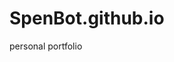 # SpenBot.github.io
personal portfolio



<!--
font-family: "prestige-elite-std";


<script src="https://use.typekit.net/kkb7mqu.js"></script>
<script>try{Typekit.load({ async: true });}catch(e){}</script>




https://fonts.google.com/specimen/Roboto+Slab

https://fonts.google.com/specimen/Bitter

https://fonts.google.com/specimen/Arvo

https://fonts.google.com/specimen/Rokkitt?selection.family=Rokkitt:300

outline-style: dotted;
outline-color: red;
outline-offset: 10px;

like a little heart rate monitor or something?

I should probably draw my own mail and smartphone icons...

how do I make the grid everywhere but the text?

also, how to add the measuring lines? because those are cool. Also, where do I put them?

I kinda like the idea of like old medical records as well.

I don't love the grid

I like the diamond logo, or cynlinder tower, or bridge, or sonar

The featured title might be a little too high



http://www.html5canvastutorials.com/advanced/html5-canvas-animated-bubbles/


https://www.google.com/search?q=bubbles+html+canvas&tbm=isch&source=lnms&sa=X&ved=0ahUKEwic1NLY4vbWAhVLRSYKHSVVBb8Q_AUIwAIoAQ&biw=1100&bih=650#imgrc=_


https://www.youtube.com/watch?v=lmtNuCuriBg





 -->
